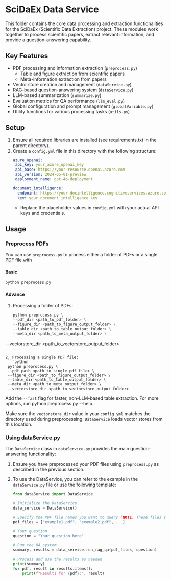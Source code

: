 # SciDaEx Data Service

This folder contains the core data processing and extraction functionalities for the SciDaEx (Scientific Data Extraction) project. These modules work together to process scientific papers, extract relevant information, and provide a question-answering capability.

## Key Features

- PDF processing and information extraction (`preprocess.py`)
  - Table and figure extraction from scientific papers
  - Meta-information extraction from papers
- Vector store creation and management (`dataService.py`)
- RAG-based question-answering system (`dataService.py`)
- LLM-based summarization (`summarize.py`)
- Evaluation metrics for QA performance (`llm_eval.py`)
- Global configuration and prompt management (`globalVariable.py`)
- Utility functions for various processing tasks (`utils.py`)

## Setup

1. Ensure all required libraries are installed (see requirements.txt in the parent directory).
2. Create a `config.yml` file in this directory with the following structure:
   ```yaml
   azure_openai:
    api_key: your_azure_openai_key
    api_base: https://your-resource.openai.azure.com
    api_version: 2024-05-01-preview
    deployment_name: gpt-4o-deployment

   document_intelligence:
     endpoint: https://your-docintelligence.cognitiveservices.azure.com/
     key: your_document_intelligence_key
   ```
   - Replace the placeholder values in `config.yml` with your actual API keys and credentials.

## Usage

### Preprocess PDFs

You can use `preprocess.py` to process either a folder of PDFs or a single PDF file with

#### Basic
```bash
python preprocess.py
```

#### Advance
1. Processing a folder of PDFs:
   ```python
   python preprocess.py \
   --pdf_dir <path_to_pdf_folder> \
   --figure_dir <path_to_figure_output_folder> \
   --table_dir <path_to_table_output_folder> \
   --meta_dir <path_to_meta_output_folder> \
 --vectorstore_dir <path_to_vectorstore_output_folder>
  ```

2. Processing a single PDF file:
   ```python
   python preprocess.py \
   --pdf_path <path_to_single_pdf_file> \
   --figure_dir <path_to_figure_output_folder> \
   --table_dir <path_to_table_output_folder> \
   --meta_dir <path_to_meta_output_folder> \
   --vectorstore_dir <path_to_vectorstore_output_folder>
  ```
Add the `--fast` flag for faster, non-LLM-based table extraction. For more options, run python preprocess.py --help.

Make sure the `vectorstore_dir` value in your `config.yml` matches the directory
used during preprocessing. `DataService` loads vector stores from this location.

### Using dataService.py

The `DataService` class in `dataService.py` provides the main question-answering functionality:

1. Ensure you have preprocessed your PDF files using `preprocess.py` as described in the previous section.

2. To use the DataService, you can refer to the example in the `dataService.py` file or use the following template:
   ```python
   from dataService import DataService

   # Initialize the DataService
   data_service = DataService()

   # Specify the PDF file names you want to query (NOTE: These files should have been preprocessed)
   pdf_files = ["example1.pdf", "example2.pdf", ...]

   # Your question
   question = "Your question here"

   # Run the QA system
   summary, results = data_service.run_rag_qa(pdf_files, question)

   # Process and use the results as needed
   print(summary)
   for pdf, result in results.items():
       print(f"Results for {pdf}:", result)
   ```
